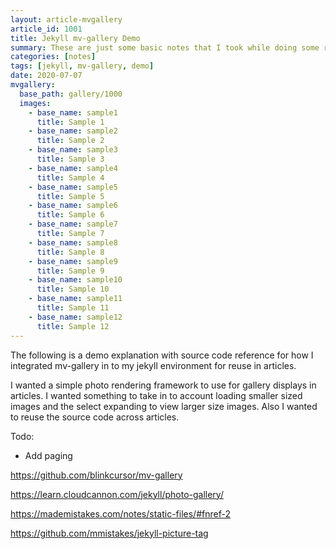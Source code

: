 ```yaml
---
layout: article-mvgallery
article_id: 1001
title: Jekyll mv-gallery Demo
summary: These are just some basic notes that I took while doing some research on agile software development.
categories: [notes]
tags: [jekyll, mv-gallery, demo]
date: 2020-07-07
mvgallery:
  base_path: gallery/1000
  images:
    - base_name: sample1
      title: Sample 1
    - base_name: sample2
      title: Sample 2
    - base_name: sample3
      title: Sample 3
    - base_name: sample4
      title: Sample 4
    - base_name: sample5
      title: Sample 5
    - base_name: sample6
      title: Sample 6
    - base_name: sample7
      title: Sample 7
    - base_name: sample8
      title: Sample 8
    - base_name: sample9
      title: Sample 9
    - base_name: sample10
      title: Sample 10
    - base_name: sample11
      title: Sample 11
    - base_name: sample12
      title: Sample 12
---
```


The following is a demo explanation with source code reference for how I integrated mv-gallery in to my jekyll environment for reuse in articles.

I wanted a simple photo rendering framework to use for gallery displays in articles.  I wanted something to take in to account loading smaller sized images and the select expanding to view larger size images.  Also I wanted to reuse the source code across articles.

Todo:
* Add paging


https://github.com/blinkcursor/mv-gallery

https://learn.cloudcannon.com/jekyll/photo-gallery/

https://mademistakes.com/notes/static-files/#fnref-2

https://github.com/mmistakes/jekyll-picture-tag